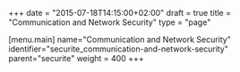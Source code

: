 +++
date = "2015-07-18T14:15:00+02:00"
draft = true
title = "Communication and Network Security"
type = "page"

[menu.main]
name="Communication and Network Security"
identifier="securite_communication-and-network-security"
parent="securite"
weight = 400
+++
